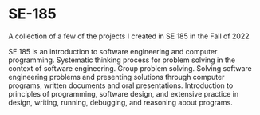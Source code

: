 # SE-185
A collection of a few of the projects I created in SE 185 in the Fall of 2022

SE 185 is an introduction to software engineering and computer programming. Systematic thinking process for problem solving in the context of software engineering. Group problem solving. Solving software engineering problems and presenting solutions through computer programs, written documents and oral presentations. Introduction to principles of programming, software design, and extensive practice in design, writing, running, debugging, and reasoning about programs.
